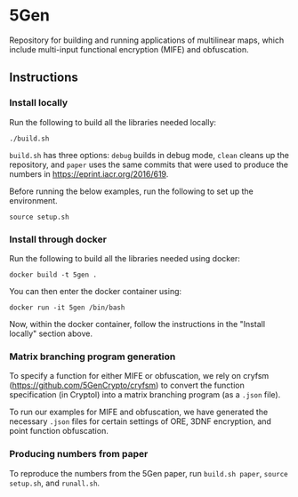 # 5Gen 

Repository for building and running applications of multilinear maps, which 
include multi-input functional encryption (MIFE) and obfuscation.

## Instructions

### Install locally

Run the following to build all the libraries needed locally:
```
./build.sh
```
`build.sh` has three options: `debug` builds in debug mode, `clean` cleans up the repository,
and `paper` uses the same commits that were used to produce the numbers in https://eprint.iacr.org/2016/619.

Before running the below examples, run the following to set up the environment.
```
source setup.sh
```

### Install through docker

Run the following to build all the libraries needed using docker:
```
docker build -t 5gen .
```
You can then enter the docker container using:
```
docker run -it 5gen /bin/bash
```
Now, within the docker container, follow the instructions in the "Install locally" section above.

### Matrix branching program generation

To specify a function for either MIFE or obfuscation, we rely on cryfsm 
(https://github.com/5GenCrypto/cryfsm) to convert the function specification (in 
Cryptol) into a matrix branching program (as a `.json` file).

To run our examples for MIFE and obfuscation, we have generated the necessary 
`.json` files for certain settings of ORE, 3DNF encryption, and point function 
obfuscation.

### Producing numbers from paper

To reproduce the numbers from the 5Gen paper, run `build.sh paper`, `source setup.sh`, and `runall.sh`.

